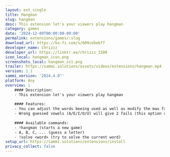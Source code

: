 ```yaml
---
layout: ext_single
title: Hangman
slug: hangman
desc: This extension let's your viewers play hangman
category: games
date: '2024-12-09T00:00:00-00:00'
permalink: extensions/games/:slug
download_url: https://ko-fi.com/s/609cebebf7
developer_name: Chrizzz
developer_url: https://linktr.ee/chrizzz_1508
icon_local: hangman_icon.png
screenshots_local: hangman_ss1.png
trailer: https://sammi.solutions/assets/videos/extensions/hangman.mp4
version: 1.1
sammi_version: '2024.4.0^'
platform: Any
overview: |
    #### Description:
    - This extension let's your viewers play hangman
    
    #### Features:
    - You can adjust the words beeing used as well as modify the max fails until a game over (7 - 10).
    - Wrong guessed vowels (A/E/I/O/U) will give 2 fails (this option can be turned off in the settings menu).
    
    #### Available commands:
    - !hangman (starts a new game)
    - A, B, C, ... (guess a letter)
    - !solve <word> (try to solve the current word)
setup_url: https://sammi.solutions/extensions/install
privacy_collect: false
---
```


